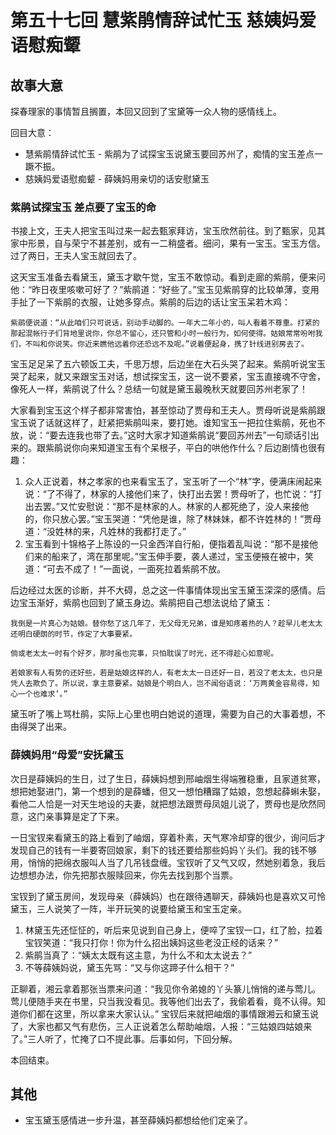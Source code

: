 # 第五十七回 慧紫鹃情辞试忙玉 慈姨妈爱语慰痴颦

## 故事大意

探春理家的事情暂且搁置，本回又回到了宝黛等一众人物的感情线上。

回目大意：

* 慧紫鹃情辞试忙玉 - 紫鹃为了试探宝玉说黛玉要回苏州了，痴情的宝玉差点一蹶不振。
* 慈姨妈爱语慰痴颦 - 薛姨妈用亲切的话安慰黛玉

### 紫鹃试探宝玉 差点要了宝玉的命

书接上文，王夫人把宝玉叫过来一起去甄家拜访，宝玉欣然前往。到了甄家，见其家中形景，自与荣宁不甚差别，或有一二稍盛者。细问，果有一宝玉。宝玉方信。过了两日，王夫人宝玉就回去了。

这天宝玉准备去看黛玉，黛玉才歇午觉，宝玉不敢惊动。看到走廊的紫鹃，便来问他：“昨日夜里咳嗽可好了？”紫鹃道：“好些了。”宝玉见紫鹃穿的比较单薄，变用手扯了一下紫鹃的衣服，让她多穿点。紫鹃的后边的话让宝玉呆若木鸡：

```shell
紫鹃便说道：“从此咱们只可说话，别动手动脚的。一年大二年小的，叫人看着不尊重。打紧的那起混帐行子们背地里说你，你总不留心，还只管和小时一般行为，如何使得。姑娘常常吩咐我们，不叫和你说笑。你近来瞧他远着你还恐远不及呢。”说着便起身，携了针线进别房去了。
```

宝玉足足呆了五六顿饭工夫，千思万想，后边坐在大石头哭了起来。紫鹃听说宝玉哭了起来，就又来跟宝玉对话，想试探宝玉，这一说不要紧，宝玉直接魂不守舍，像死人一样，紫鹃说了什么？总结一句就是黛玉最晚秋天就要回苏州老家了！

大家看到宝玉这个样子都非常害怕，甚至惊动了贾母和王夫人。贾母听说是紫鹃跟宝玉说了话就这样了，赶紧把紫鹃叫来，要打她。谁知宝玉一把拉住紫鹃，死也不放，说：“要去连我也带了去。”这时大家才知道紫鹃说“要回苏州去”一句顽话引出来的。跟紫鹃说你向来知道宝玉有个呆根子，平白的哄他作什么？后边剧情也很有趣：

1. 众人正说着，林之孝家的也来看宝玉了，宝玉听了一个“林”字，便满床闹起来说：“了不得了，林家的人接他们来了，快打出去罢！贾母听了，也忙说：“打出去罢。”又忙安慰说：“那不是林家的人。林家的人都死绝了，没人来接他的，你只放心罢。”宝玉哭道：“凭他是谁，除了林妹妹，都不许姓林的！”贾母道：“没姓林的来，凡姓林的我都打走了。”
2. 宝玉看到十锦格子上陈设的一只金西洋自行船，便指着乱叫说：“那不是接他们来的船来了，湾在那里呢。”宝玉伸手要，袭人递过，宝玉便掖在被中，笑道：“可去不成了！”一面说，一面死拉着紫鹃不放。

后边经过太医的诊断，并不大碍，总之这一件事情体现出宝玉黛玉深深的感情。后边宝玉渐好，紫鹃也回到了黛玉身边。紫鹃把自己想法说给了黛玉：

```shell
我倒是一片真心为姑娘。替你愁了这几年了，无父母无兄弟，谁是知疼着热的人？趁早儿老太太还明白硬朗的时节，作定了大事要紧。

倘或老太太一时有个好歹，那时虽也完事，只怕耽误了时光，还不得趁心如意呢。

若娘家有人有势的还好些，若是姑娘这样的人，有老太太一日还好一日，若没了老太太，也只是凭人去欺负了。所以说，拿主意要紧。姑娘是个明白人，岂不闻俗语说：‘万两黄金容易得，知心一个也难求’。”
```

黛玉听了嘴上骂杜鹃，实际上心里也明白她说的道理，需要为自己的大事着想，不由得哭了出来。

### 薛姨妈用“母爱”安抚黛玉

次日是薛姨妈的生日，过了生日，薛姨妈想到邢岫烟生得端雅稳重，且家道贫寒，想把她娶进门，第一个想到的是薛蟠，但又一想怕糟蹋了姑娘，忽想起薛蝌未娶，看他二人恰是一对天生地设的夫妻，就把想法跟贾母凤姐儿说了，贾母也是欣然同意，这门亲事算是定了下来。

一日宝钗来看黛玉的路上看到了岫烟，穿着朴素，天气寒冷却穿的很少，询问后才发现自己的钱有一半要寄回娘家，剩下的钱还要给那些妈妈丫头们。我的钱不够用，悄悄的把绵衣服叫人当了几吊钱盘缠。宝钗听了又气又叹，然她别着急，我后边想想办法，你先把那衣服赎回来，你先去找到那个当票。

宝钗到了黛玉房间，发现母亲（薛姨妈）也在跟待遇聊天，薛姨妈也是喜欢又可怜黛玉，三人说笑了一阵，半开玩笑的说要给黛玉和宝玉定亲。

1. 林黛玉先还怔怔的，听后来见说到自己身上，便啐了宝钗一口，红了脸，拉着宝钗笑道：“我只打你！你为什么招出姨妈这些老没正经的话来？”
2. 紫鹃当真了：“姨太太既有这主意，为什么不和太太说去？”
3. 不等薛姨妈说，黛玉先骂：“又与你这蹄子什么相干？”

正聊着，湘云拿着那张当票来问道：“我见你令弟媳的丫头篆儿悄悄的递与莺儿。莺儿便随手夹在书里，只当我没看见。我等他们出去了，我偷着看，竟不认得。知道你们都在这里，所以拿来大家认认。” 宝钗后来就把岫烟的事情跟湘云和黛玉说了，大家也都又气有悲伤，三人正说着怎么帮助岫烟，人报：“三姑娘四姑娘来了。”三人听了，忙掩了口不提此事。后事如何，下回分解。

本回结束。

## 其他

* 宝玉黛玉感情进一步升温，甚至薛姨妈都想给他们定亲了。
